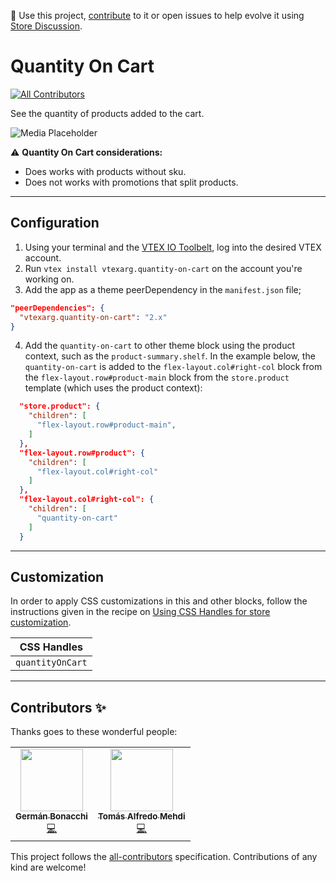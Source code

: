📢 Use this project, [contribute](https://github.com/vtex-apps/quantity-on-cart) to it or open issues to help evolve it using [Store Discussion](https://github.com/vtex-apps/store-discussion).

# Quantity On Cart

<!-- DOCS-IGNORE:start -->
<!-- ALL-CONTRIBUTORS-BADGE:START - Do not remove or modify this section -->
[![All Contributors](https://img.shields.io/badge/all_contributors-0-orange.svg?style=flat-square)](#contributors-)
<!-- ALL-CONTRIBUTORS-BADGE:END -->
<!-- DOCS-IGNORE:end -->

See the quantity of products added to the cart.

![Media Placeholder](https://user-images.githubusercontent.com/55905671/128712768-142df993-6ac5-40c6-b689-d0da791a5ed7.gif)

:warning: **Quantity On Cart considerations:**
- Does works with products without sku.
- Does not works with promotions that split products.

---
## Configuration 

1. Using your terminal and the [VTEX IO Toolbelt](https://vtex.io/docs/recipes/development/vtex-io-cli-installment-and-command-reference), log into the desired VTEX account.
2. Run `vtex install vtexarg.quantity-on-cart` on the account you're working on.
3. Add the app as a theme peerDependency in the `manifest.json` file;
```json
"peerDependencies": {
  "vtexarg.quantity-on-cart": "2.x"
}
```
4. Add the `quantity-on-cart` to other theme block using the product context, such as the `product-summary.shelf`. In the example below, the `quantity-on-cart` is added to the `flex-layout.col#right-col` block from the `flex-layout.row#product-main` block from the `store.product` template (which uses the product context):

```json
  "store.product": {
    "children": [
      "flex-layout.row#product-main",
    ]
  },
  "flex-layout.row#product": {
    "children": [
      "flex-layout.col#right-col"
    ]
  },
  "flex-layout.col#right-col": {
    "children": [
      "quantity-on-cart"
    ]
  }
```
---
## Customization

In order to apply CSS customizations in this and other blocks, follow the instructions given in the recipe on [Using CSS Handles for store customization](https://vtex.io/docs/recipes/style/using-css-handles-for-store-customization).

| CSS Handles |
| ----------- | 
| `quantityOnCart` | 
---
<!-- DOCS-IGNORE:start -->

## Contributors ✨

Thanks goes to these wonderful people:
<table>
  <tr>
    <td align="center"><a href="https://github.com/germanBonacchi"><img src="https://avatars.githubusercontent.com/u/55905671?v=4" width="100px;" alt=""/><br /><sub><b>Germán Bonacchi</b></sub></a><br /><a href="https://github.com/vtex-apps/quantity-on-cart/commits?author=germanBonacchi" title="Code">💻</a></td>
    <td align="center"><a href="https://github.com/tomymehdi"><img src="https://avatars.githubusercontent.com/u/774112?v=4" width="100px;" alt=""/><br /><sub><b>Tomás Alfredo Mehdi</b></sub></a><br /><a href="https://github.com/vtex-apps/quantity-on-cart/commits?author=tomymehdi" title="Code">💻</a></td>
  </tr>
</table>
<!-- ALL-CONTRIBUTORS-LIST:START - Do not remove or modify this section -->
<!-- prettier-ignore-start -->
<!-- markdownlint-disable -->
<!-- markdownlint-enable -->
<!-- prettier-ignore-end -->
<!-- ALL-CONTRIBUTORS-LIST:END -->

This project follows the [all-contributors](https://github.com/all-contributors/all-contributors) specification. Contributions of any kind are welcome!

<!-- DOCS-IGNORE:end -->
